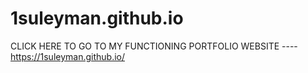 # 1suleyman.github.io

CLICK HERE TO GO TO MY FUNCTIONING PORTFOLIO WEBSITE ---- https://1suleyman.github.io/
